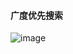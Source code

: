 #### 广度优先搜索
![image](https://user-images.githubusercontent.com/33354873/191399886-b0fa010a-bb1a-4db6-85e6-cda4d92604f7.png)
